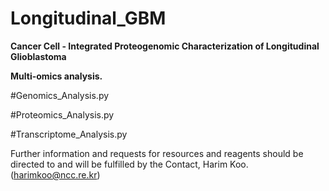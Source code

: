 # Longitudinal_GBM
**Cancer Cell -  Integrated Proteogenomic Characterization of Longitudinal Glioblastoma**

**Multi-omics analysis.**

#Genomics_Analysis.py  

#Proteomics_Analysis.py

#Transcriptome_Analysis.py  

Further information and requests for resources and reagents should be directed to and will be fulfilled by the Contact, Harim Koo.(harimkoo@ncc.re.kr)
